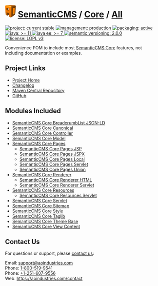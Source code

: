 # [<img src="ao-logo.png" alt="AO Logo" width="35" height="40">](https://github.com/aoindustries) [SemanticCMS](https://github.com/aoindustries/semanticcms) / [Core](https://github.com/aoindustries/semanticcms-core) / [All](https://github.com/aoindustries/semanticcms-core-all)
<p>
	<a href="https://aoindustries.com/life-cycle#project-current-stable">
		<img src="https://semanticcms.com/ao-badges/project-current-stable.svg" alt="project: current stable" />
	</a>
	<a href="https://aoindustries.com/life-cycle#management-production">
		<img src="https://semanticcms.com/ao-badges/management-production.svg" alt="management: production" />
	</a>
	<a href="https://aoindustries.com/life-cycle#packaging-active">
		<img src="https://semanticcms.com/ao-badges/packaging-active.svg" alt="packaging: active" />
	</a>
	<br />
	<a href="https://docs.oracle.com/en/java/javase/11/docs/api/">
		<img src="https://semanticcms.com/ao-badges/java-11.svg" alt="java: &gt;= 11" />
	</a>
	<a href="https://docs.oracle.com/javaee/7/api/">
		<img src="https://semanticcms.com/ao-badges/javaee-7.svg" alt="java ee: &gt;= 7" />
	</a>
	<a href="http://semver.org/spec/v2.0.0.html">
		<img src="https://semanticcms.com/ao-badges/semver-2.0.0.svg" alt="semantic versioning: 2.0.0" />
	</a>
	<a href="https://www.gnu.org/licenses/lgpl-3.0">
		<img src="https://semanticcms.com/ao-badges/license-lgpl-3.0.svg" alt="license: LGPL v3" />
	</a>
</p>

Convenience POM to include most [SemanticCMS Core](https://github.com/aoindustries/semanticcms-core) features, not including documentation or examples.

## Project Links
* [Project Home](https://semanticcms.com/core/all/)
* [Changelog](https://semanticcms.com/core/all/changelog)
* [Maven Central Repository](https://search.maven.org/artifact/com.semanticcms/semanticcms-core-all)
* [GitHub](https://github.com/aoindustries/semanticcms-core-all)

## Modules Included
* [SemanticCMS Core BreadcrumbList JSON-LD](https://github.com/aoindustries/semanticcms-core-breadcrumblist-json-ld)
* [SemanticCMS Core Canonical](https://github.com/aoindustries/semanticcms-core-canonical)
* [SemanticCMS Core Controller](https://github.com/aoindustries/semanticcms-core-controller)
* [SemanticCMS Core Model](https://github.com/aoindustries/semanticcms-core-model)
* [SemanticCMS Core Pages](https://github.com/aoindustries/semanticcms-core-pages)
    * [SemanticCMS Core Pages JSP](https://github.com/aoindustries/semanticcms-core-pages-jsp)
    * [SemanticCMS Core Pages JSPX](https://github.com/aoindustries/semanticcms-core-pages-jspx)
    * [SemanticCMS Core Pages Local](https://github.com/aoindustries/semanticcms-core-pages-local)
    * [SemanticCMS Core Pages Servlet](https://github.com/aoindustries/semanticcms-core-pages-servlet)
    * [SemanticCMS Core Pages Union](https://github.com/aoindustries/semanticcms-core-pages-union)
* [SemanticCMS Core Renderer](https://github.com/aoindustries/semanticcms-core-renderer)
    * [SemanticCMS Core Renderer HTML](https://github.com/aoindustries/semanticcms-core-renderer-html)
    * [SemanticCMS Core Renderer Servlet](https://github.com/aoindustries/semanticcms-core-renderer-servlet)
* [SemanticCMS Core Resources](https://github.com/aoindustries/semanticcms-core-resources)
    * [SemanticCMS Core Resources Servlet](https://github.com/aoindustries/semanticcms-core-resources-servlet)
* [SemanticCMS Core Servlet](https://github.com/aoindustries/semanticcms-core-servlet)
* [SemanticCMS Core Sitemap](https://github.com/aoindustries/semanticcms-core-sitemap)
* [SemanticCMS Core Style](https://github.com/aoindustries/semanticcms-core-style)
* [SemanticCMS Core Taglib](https://github.com/aoindustries/semanticcms-core-taglib)
* [SemanticCMS Core Theme Base](https://github.com/aoindustries/semanticcms-core-theme-base)
* [SemanticCMS Core View Content](https://github.com/aoindustries/semanticcms-core-view-content)

## Contact Us
For questions or support, please [contact us](https://aoindustries.com/contact):

Email: [support@aoindustries.com](mailto:support@aoindustries.com)  
Phone: [1-800-519-9541](tel:1-800-519-9541)  
Phone: [+1-251-607-9556](tel:+1-251-607-9556)  
Web: https://aoindustries.com/contact
